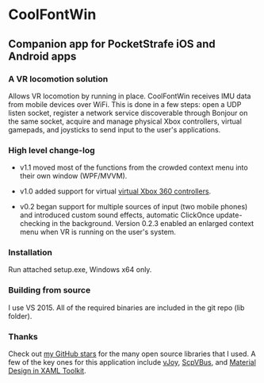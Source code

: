 # CoolFontWin

## Companion app for PocketStrafe iOS and Android apps

### A VR locomotion solution

Allows VR locomotion by running in place. CoolFontWin receives IMU data from mobile devices over WiFi. This is done in a few steps: open a UDP listen socket, register a network service discoverable through Bonjour on the same socket, acquire and manage physical Xbox controllers, virtual gamepads, and joysticks to send input to the user's applications.

### High level change-log

* v1.1 moved most of the functions from the crowded context menu into their own window (WPF/MVVM).

* v1.0 added support for virtual [virtual Xbox 360 controllers](https://github.com/nefarius/ScpVBus).

* v0.2 began support for multiple sources of input (two mobile phones) and introduced custom sound effects, automatic ClickOnce update-checking in the background. Version 0.2.3 enabled an enlarged context menu when VR is running on the user's system.


### Installation

Run attached setup.exe, Windows x64 only.

### Building from source

I use VS 2015. All of the required binaries are included in the git repo (lib folder).

### Thanks

Check out [my GitHub stars](https://github.com/mitchellmcm27?tab=stars) for the many open source libraries that I used. A few of the key ones for this application include [vJoy](https://github.com/shauleiz/vJoy), [ScpVBus](https://github.com/nefarius/ScpVBus), and [Material Design in XAML Toolkit](https://github.com/ButchersBoy/MaterialDesignInXamlToolkit).
